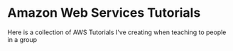 # Amazon Web Services Tutorials
Here is a collection of AWS Tutorials I've creating when teaching to people in a group
